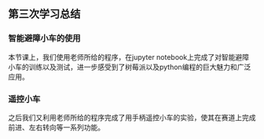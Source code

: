 ## 第三次学习总结

### 智能避障小车的使用

本节课上，我们使用老师所给的程序，在jupyter notebook上完成了对智能避障小车的训练以及测试，进一步感受到了树莓派以及python编程的巨大魅力和广泛应用。

### 遥控小车

之后我们又利用老师所给的程序完成了用手柄遥控小车的实验，使其在赛道上完成前进、左右转向等一系列功能。

